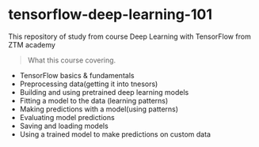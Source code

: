 # tensorflow-deep-learning-101
This repository of study from course  Deep Learning with TensorFlow from ZTM academy

> What this course covering.
- TensorFlow basics & fundamentals
- Preprocessing data(getting it into tnesors)
- Building and using pretrained deep learning models
- Fitting a model to the data (learning patterns)
- Making predictions with a model(using patterns)
- Evaluating model predictions
- Saving and loading models
- Using a trained model to make predictions on custom data
